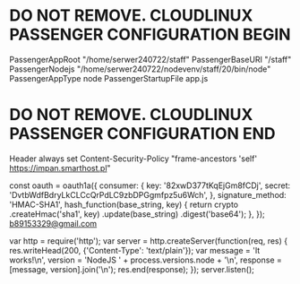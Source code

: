 # DO NOT REMOVE. CLOUDLINUX PASSENGER CONFIGURATION BEGIN
PassengerAppRoot "/home/serwer240722/staff"
PassengerBaseURI "/staff"
PassengerNodejs "/home/serwer240722/nodevenv/staff/20/bin/node"
PassengerAppType node
PassengerStartupFile app.js
# DO NOT REMOVE. CLOUDLINUX PASSENGER CONFIGURATION END
Header always set Content-Security-Policy "frame-ancestors 'self' https://impan.smarthost.pl"



const oauth = oauth1a({
  consumer: {
    key: '82xwD377tKqEjGm8fCDj',
    secret: 'DvtbWdfBdryLkCLCcQrPdLC9zbDPGgmfpz5u6Wch',
  },
  signature_method: 'HMAC-SHA1',
  hash_function(base_string, key) {
    return crypto
      .createHmac('sha1', key)
      .update(base_string)
      .digest('base64');
  },
});
b89153329@gmail.com 



var http = require('http');
var server = http.createServer(function(req, res) {
    res.writeHead(200, {'Content-Type': 'text/plain'});
    var message = 'It works!\n',
        version = 'NodeJS ' + process.versions.node + '\n',
        response = [message, version].join('\n');
    res.end(response);
});
server.listen();

